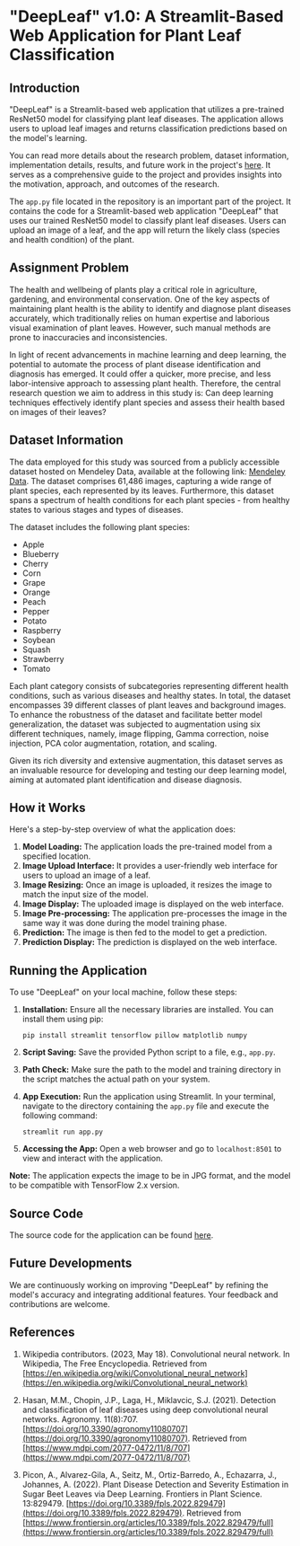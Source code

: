 # "DeepLeaf" v1.0: A Streamlit-Based Web Application for Plant Leaf Classification

## Introduction

"DeepLeaf" is a Streamlit-based web application that utilizes a pre-trained ResNet50 model for classifying plant leaf diseases. The application allows users to upload leaf images and returns classification predictions based on the model's learning.

You can read more details about the research problem, dataset information, implementation details, results, and future work in the project's [here](https://github.com/7ev3r/Capstone/blob/7139847e4fbd97e173881cbdcf33c48af632ab4f/Capstone_05_2023.ipynb). It serves as a comprehensive guide to the project and provides insights into the motivation, approach, and outcomes of the research.

The `app.py` file located in the repository is an important part of the project. It contains the code for a Streamlit-based web application "DeepLeaf" that uses our trained ResNet50 model to classify plant leaf diseases. Users can upload an image of a leaf, and the app will return the likely class (species and health condition) of the plant.

## Assignment Problem 

The health and wellbeing of plants play a critical role in agriculture, gardening, and environmental conservation. One of the key aspects of maintaining plant health is the ability to identify and diagnose plant diseases accurately, which traditionally relies on human expertise and laborious visual examination of plant leaves. However, such manual methods are prone to inaccuracies and inconsistencies.

In light of recent advancements in machine learning and deep learning, the potential to automate the process of plant disease identification and diagnosis has emerged. It could offer a quicker, more precise, and less labor-intensive approach to assessing plant health. Therefore, the central research question we aim to address in this study is: Can deep learning techniques effectively identify plant species and assess their health based on images of their leaves?

## Dataset Information

The data employed for this study was sourced from a publicly accessible dataset hosted on Mendeley Data, available at the following link: [Mendeley Data](https://data.mendeley.com/datasets/tywbtsjrjv/1). The dataset comprises 61,486 images, capturing a wide range of plant species, each represented by its leaves. Furthermore, this dataset spans a spectrum of health conditions for each plant species - from healthy states to various stages and types of diseases.

The dataset includes the following plant species:

- Apple
- Blueberry
- Cherry
- Corn
- Grape
- Orange
- Peach
- Pepper
- Potato
- Raspberry
- Soybean
- Squash
- Strawberry
- Tomato

Each plant category consists of subcategories representing different health conditions, such as various diseases and healthy states. In total, the dataset encompasses 39 different classes of plant leaves and background images. To enhance the robustness of the dataset and facilitate better model generalization, the dataset was subjected to augmentation using six different techniques, namely, image flipping, Gamma correction, noise injection, PCA color augmentation, rotation, and scaling.

Given its rich diversity and extensive augmentation, this dataset serves as an invaluable resource for developing and testing our deep learning model, aiming at automated plant identification and disease diagnosis.

## How it Works

Here's a step-by-step overview of what the application does:

1. **Model Loading:** The application loads the pre-trained model from a specified location.
2. **Image Upload Interface:** It provides a user-friendly web interface for users to upload an image of a leaf.
3. **Image Resizing:** Once an image is uploaded, it resizes the image to match the input size of the model.
4. **Image Display:** The uploaded image is displayed on the web interface.
5. **Image Pre-processing:** The application pre-processes the image in the same way it was done during the model training phase.
6. **Prediction:** The image is then fed to the model to get a prediction.
7. **Prediction Display:** The prediction is displayed on the web interface.

## Running the Application

To use "DeepLeaf" on your local machine, follow these steps:

1. **Installation:** Ensure all the necessary libraries are installed. You can install them using pip:
   ```
   pip install streamlit tensorflow pillow matplotlib numpy
   ```

2. **Script Saving:** Save the provided Python script to a file, e.g., `app.py`.

3. **Path Check:** Make sure the path to the model and training directory in the script matches the actual path on your system.

4. **App Execution:** Run the application using Streamlit. In your terminal, navigate to the directory containing the `app.py` file and execute the following command:
   ```
   streamlit run app.py
   ```

5. **Accessing the App:** Open a web browser and go to `localhost:8501` to view and interact with the application.

**Note:** The application expects the image to be in JPG format, and the model to be compatible with TensorFlow 2.x version.

## Source Code

The source code for the application can be found [here](https://github.com/7ev3r/Capstone/blob/eca51a6158faa40d9b5f8d87db5246471c3071b4/app.py).

## Future Developments

We are continuously working on improving "DeepLeaf" by refining the model's accuracy and integrating additional features. Your feedback and contributions are welcome.

## References

1. Wikipedia contributors. (2023, May 18). Convolutional neural network. In Wikipedia, The Free Encyclopedia. Retrieved from [https://en.wikipedia.org/wiki/Convolutional_neural_network](https://en.wikipedia.org/wiki/Convolutional_neural_network)

2. Hasan, M.M., Chopin, J.P., Laga, H., Miklavcic, S.J. (2021). Detection and classification of leaf diseases using deep convolutional neural networks. Agronomy. 11(8):707. [https://doi.org/10.3390/agronomy11080707](https://doi.org/10.3390/agronomy11080707). Retrieved from [https://www.mdpi.com/2077-0472/11/8/707](https://www.mdpi.com/2077-0472/11/8/707)

3. Picon, A., Alvarez-Gila, A., Seitz, M., Ortiz-Barredo, A., Echazarra, J., Johannes, A. (2022). Plant Disease Detection and Severity Estimation in Sugar Beet Leaves via Deep Learning. Frontiers in Plant Science. 13:829479. [https://doi.org/10.3389/fpls.2022.829479](https://doi.org/10.3389/fpls.2022.829479). Retrieved from [https://www.frontiersin.org/articles/10.3389/fpls.2022.829479/full](https://www.frontiersin.org/articles/10.3389/fpls.2022.829479/full)
